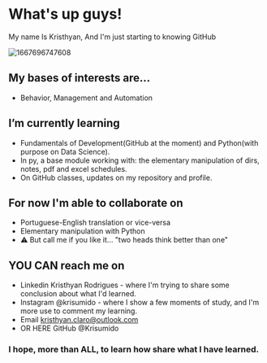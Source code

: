  # What's up guys!

  My name Is Kristhyan, 
  And I'm just starting to knowing GitHub
  
![1667696747608](https://user-images.githubusercontent.com/113149645/216918402-550bf6ef-2ab0-49b2-b6ff-eafbd128d40f.jpg)


  ##  My bases of interests are...
- Behavior, Management and Automation
##  I’m currently learning
 - Fundamentals of Development(GitHub at the moment) and Python(with purpose on Data Science).
 - In py, a base module working with: the elementary manipulation of dirs, notes, pdf and excel schedules.
 - On GitHub classes, updates on my repository and profile.
##  For now I'm able to collaborate on
 - Portuguese-English translation or vice-versa
 - Elementary manipulation with Python
 - ⚠ But call me if you like it... "two heads think better than one" 
##  YOU CAN reach me on 
 - Linkedin Kristhyan Rodrigues - where I'm trying to share some conclusion about what I'd learned.
 - Instagram @krisumido - where I show a few moments of study, and I'm more use to comment my learning.
 - Email kristhyan.claro@outlook.com
 - OR HERE  GitHub @Krisumido

### I hope, more than ALL, to learn how share what I have learned. 

<!---
Krisumido/Krisumido is a ✨ special ✨ repository because its `README.md` (this file) appears on your GitHub profile.
You can click the Preview link to take a look at your changes.
--->
